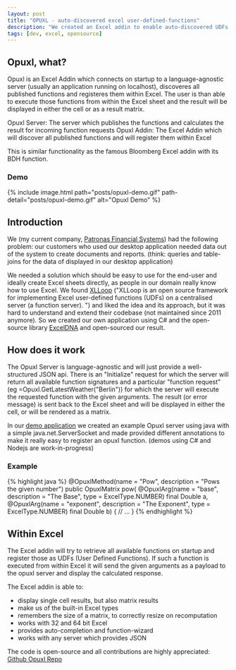```yaml
---
layout: post
title: "OPUXL - auto-discovered excel user-defined-functions"
description: "We created an Excel addin to enable auto-discovered UDFs published via a json server"
tags: [dev, excel, opensource]
---
```


## Opuxl, what?

Opuxl is an Excel Addin which connects on startup to a language-agnostic server (usually an application running on localhost), discoveres all published functions and registeres them within Excel.
The user is than able to execute those functions from within the Excel sheet and the result will be displayed in either the cell or as a result matrix.

Opuxl Server: The server which publishes the functions and calculates the result for incoming function requests
Opuxl Addin: The Excel Addin which will discover all published functions and will register them within Excel

This is similar functionality as the famous Bloomberg Excel addin with its BDH function.

### Demo

{% include image.html path="posts/opuxl-demo.gif" path-detail="posts/opuxl-demo.gif" alt="Opuxl Demo" %}

## Introduction

We (my current company, [Patronas Financial Systems](https://patronas.com)) had the following problem: our customers who used our desktop application needed data out of the system to create documents and reports. (think: queries and table-joins for the data of displayed in our desktop application)

We needed a solution which should be easy to use for the end-user and ideally create Excel sheets directly, as people in our domain really know how to use Excel. We found [XLLoop](http://xlloop.sourceforge.net/) ("XLLoop is an open source framework for implementing Excel user-defined functions (UDFs) on a centralised server (a function server). 
") and liked the idea and its approach, but it was hard to understand and extend their codebase (not maintained since 2011 anymore).
So we created our own application using C# and the open-source library [ExcelDNA](https://exceldna.codeplex.com/) and open-sourced our result.

## How does it work

The Opuxl Server is language-agnostic and will just provide a well-structured JSON api. There is an "Initialize" request for which the server will return all available function signatures and a particular "function request" (eg =Opuxl.GetLatestWeather("Berlin")) for which the server will execute the requested function with the given arguments.
The result (or error message) is sent back to the Excel sheet and will be displayed in either the cell, or will be rendered as a matrix.

In our [demo application](https://github.com/PATRONAS/opuxl/tree/master/demos/java) we created an example Opuxl server using java with a simple java.net.ServerSocket and made provided different annotations to make it really easy to register an opuxl function.
(demos using C# and Nodejs are work-in-progress)

### Example

{% highlight java %}
@OpuxlMethod(name = "Pow", description = "Pows the given number")
public OpuxlMatrix pow(
    @OpuxlArg(name = "base", description = "The Base", type = ExcelType.NUMBER) final Double a,
    @OpuxlArg(name = "exponent", description = "The Exponent", type = ExcelType.NUMBER) final Double b) {
    // ...
}
{% endhighlight %}

## Within Excel

The Excel addin will try to retrieve all available functions on startup and register those as UDFs (User Defined Functions).
If such a function is executed from within Excel it will send the given arguments as a payload to the opuxl server and display the calculated response.

The Excel addin is able to:
* display single cell results, but also matrix results
* make us of the built-in Excel types
* remembers the size of a matrix, to correctly resize on recomputation
* works with 32 and 64 bit Excel
* provides auto-completion and function-wizard
* works with any server which provides JSON

The code is open-source and all contributions are highly appreciated: [Github Opuxl Repo](https://github.com/PATRONAS/opuxl)
